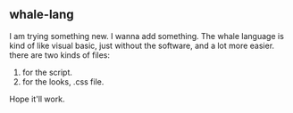 ## whale-lang ##
I am trying something new. I wanna add something.
The whale language is kind of like visual basic, just without the software, and a lot more easier.
there are two kinds of files:
1. for the script.
2. for the looks, .css file.

Hope it'll work.

